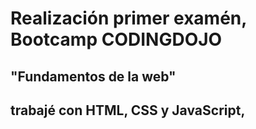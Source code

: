 # Realización primer examén, Bootcamp CODINGDOJO

## "Fundamentos de la web"

## trabajé con HTML, CSS y JavaScript,